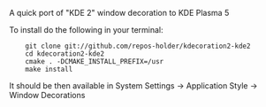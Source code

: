 A quick port of "KDE 2" window decoration to KDE Plasma 5

To install do the following in your terminal:

        git clone git://github.com/repos-holder/kdecoration2-kde2
        cd kdecoration2-kde2
        cmake . -DCMAKE_INSTALL_PREFIX=/usr
        make install

It should be then available in System Settings -> Application Style -> Window Decorations
